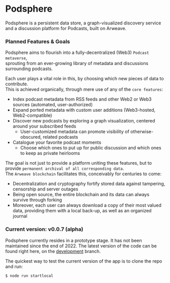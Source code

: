 # Podsphere
Podsphere is a persistent data store, a graph-visualized discovery service and a discussion platform for Podcasts, built on Arweave.

### Planned Features & Goals
Podsphere aims to flourish into a fully-decentralized (Web3) `Podcast metaverse`,  
sprouting from an ever-growing library of metadata and discussions surrounding podcasts.

Each user plays a vital role in this, by choosing which new pieces of data to contribute.  
This is achieved organically, through mere use of any of the `core features`:

- Index podcast metadata from RSS feeds and other Web2 or Web3 sources (automated, user-authorized)
- Expand ported metadata with custom user additions (Web3-hosted, Web2-compatible)
- Discover new podcasts by exploring a graph visualization, centered around your subscribed feeds
  - User-customized metadata can promote visibility of otherwise-obscured, related podcasts
- Catalogue your favorite podcast moments
  - Choose which ones to put up for public discussion and which ones to keep as private heirlooms

The goal is not just to provide a platform uniting these features, but to provide `permanent archival of all corresponding data`.  
The `Arweave blockchain` facilitates this, conceivably for centuries to come:

- Decentralization and cryptography fortify stored data against tampering, censorship and server outages
- Being open source, the entire blockchain and its data can always survive through forking
- Moreover, each user can always download a copy of their most valued data, providing them with a local back-up, as well as an organized journal

### Current version: v0.0.7 (alpha)
Podsphere currently resides in a prototype stage. It has not been maintained since the end of 2022.
The latest version of the code can be found right here, on the [development](https://github.com/Davdxv/Podsphere/tree/development) branch.

The quickest way to test the current version of the app is to clone the repo and run:

```
$ node run startlocal
```
